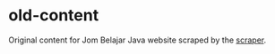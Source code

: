 # old-content

Original content for Jom Belajar Java website scraped by the [scraper](https://github.com/burhanloey/jombelajarjava-scraper).
